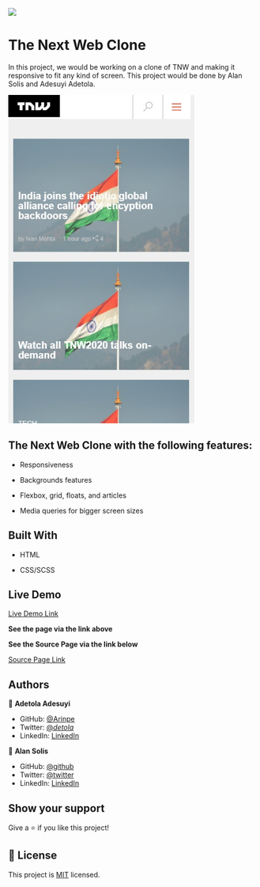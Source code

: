 ![](https://img.shields.io/badge/Microverse-blueviolet)

# The Next Web Clone

In this project, we would be working on a clone of TNW and making it responsive to fit any kind of screen. This project would be done by Alan Solis and Adesuyi Adetola.


![screenshot](assets/img/screenshot.jpg)

## The Next Web Clone with the following features:

- Responsiveness

- Backgrounds features

- Flexbox, grid, floats, and articles

- Media queries for bigger screen sizes


## Built With

- HTML

- CSS/SCSS


## Live Demo

[Live Demo Link](https://rawcdn.githack.com/Arinpe/TNW/293d51e734a2bece22b6d53c7b8698c9d498ab97/index.html)

**See the page via the link above**

**See the Source Page via the link below**

[Source Page Link](https://thenextweb.com/)

## Authors

👤 **Adetola Adesuyi**

- GitHub: [@Arinpe](https://github.com/Arinpe)
- Twitter: [@_detola_](https://twitter.com/_detola_)
- LinkedIn: [LinkedIn](https://www.linkedin.com/in/adesuyi-adetola-7b4451111/)



👤 **Alan Solis**

- GitHub: [@github](https://github.com/warblo001)
- Twitter: [@twitter](https://twitter.com/Alan55572391)
- LinkedIn: [LinkedIn](https://www.linkedin.com/in/alan-solis-b567b044/)

## Show your support

Give a ⭐️ if you like this project!

## 📝 License

This project is [MIT](LICENSE) licensed.
